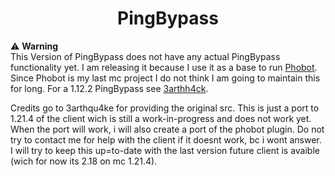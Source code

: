 <!--suppress HtmlDeprecatedAttribute -->
<h1 align="center">
  PingBypass
</h1>

:warning: **Warning**  
This Version of PingBypass does not have any actual PingBypass functionality yet.
I am releasing it because I use it as a base to run [Phobot](https://github.com/3arthqu4ke/Phobot).
Since Phobot is my last mc project I do not think I am going to maintain this for long.
For a 1.12.2 PingBypass see [3arthh4ck](https://github.com/3arthqu4ke/3arthh4ck).

Credits go to 3arthqu4ke for providing the original src. This is just a port to 1.21.4 of the client wich is still a work-in-progress and does not work yet. When the port will work, i will also create a port of the phobot plugin. Do not try to contact me for help with the client if it doesnt work, bc i wont answer. I will try to keep this up=to-date with the last version future client is avaible (wich for now its  2.18 on mc 1.21.4). 
